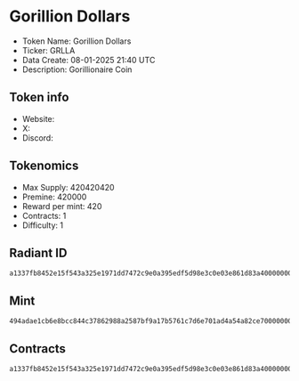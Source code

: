 # Gorillion Dollars

- Token Name: Gorillion Dollars
- Ticker: GRLLA
- Data Create: 08-01-2025 21:40 UTC
- Description: Gorillionaire Coin

## Token info
- Website: 
- X: 
- Discord: 

## Tokenomics
- Max Supply: 420420420
- Premine: 420000
- Reward per mint: 420
- Contracts: 1
- Difficulty: 1

## Radiant ID
```
a1337fb8452e15f543a325e1971dd7472c9e0a395edf5d98e3c0e03e861d83a400000000
```

## Mint
```
494adae1cb6e8bcc844c37862988a2587bf9a17b5761c7d6e701ad4a54a82ce700000000
```

## Contracts

```
a1337fb8452e15f543a325e1971dd7472c9e0a395edf5d98e3c0e03e861d83a400000001
```
